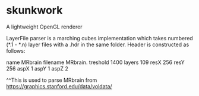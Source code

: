 # skunkwork
A lightweight OpenGL renderer

LayerFile parser is a marching cubes implementation which takes numbered (*.1 - *.n)
layer files with a .hdr in the same folder. Header is constructed as follows:

name        MRbrain
filename    MRbrain.
treshold    1400
layers      109
resX        256
resY        256
aspX        1
aspY        1
aspZ        2

^^This is used to parse MRbrain from https://graphics.stanford.edu/data/voldata/
